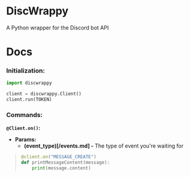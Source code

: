 # DiscWrappy
A Python wrapper for the Discord bot API

# Docs
### **Initialization:**
```py
import discwrappy

client = discwrappy.Client()
client.run(TOKEN)
```

### **Commands:**
**`@Client.on()`:**
  * **Params:**
    * **(event_type)[/events.md] -** The type of event you're waiting for
> ```py
> @client.on("MESSAGE_CREATE")
> def printMessageContent(message):
>     print(message.content)
> ```
